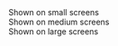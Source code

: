 <div class="u-show--small">Shown on small screens</div>
<div class="u-show--medium">Shown on medium screens</div>
<div class="u-show--large">Shown on large screens</div>

